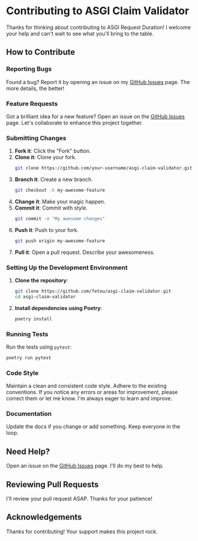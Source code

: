# Contributing to ASGI Claim Validator

Thanks for thinking about contributing to ASGI Request Duration! I welcome your help and can't wait to see what you'll bring to the table.

## How to Contribute

### Reporting Bugs

Found a bug? Report it by opening an issue on my [GitHub Issues](https://github.com/feteu/asgi-claim-validator/issues) page. The more details, the better!

### Feature Requests

Got a brilliant idea for a new feature? Open an issue on the [GitHub Issues](https://github.com/feteu/asgi-claim-validator/issues) page. Let's collaborate to enhance this project together.

### Submitting Changes

1. **Fork it**: Click the "Fork" button.
2. **Clone it**: Clone your fork.
    ```sh
    git clone https://github.com/your-username/asgi-claim-validator.git
    ```
3. **Branch it**: Create a new branch.
    ```sh
    git checkout -b my-awesome-feature
    ```
4. **Change it**: Make your magic happen.
5. **Commit it**: Commit with style.
    ```sh
    git commit -m "My awesome changes"
    ```
6. **Push it**: Push to your fork.
    ```sh
    git push origin my-awesome-feature
    ```
7. **Pull it**: Open a pull request. Describe your awesomeness.

### Setting Up the Development Environment

1. **Clone the repository**:
    ```sh
    git clone https://github.com/feteu/asgi-claim-validator.git
    cd asgi-claim-validator
    ```
2. **Install dependencies using Poetry**:
    ```sh
    poetry install
    ```

### Running Tests

Run the tests using `pytest`:
```sh
poetry run pytest
```

### Code Style

Maintain a clean and consistent code style. Adhere to the existing conventions. If you notice any errors or areas for improvement, please correct them or let me know. I'm always eager to learn and improve.

### Documentation

Update the docs if you change or add something. Keep everyone in the loop.

## Need Help?

Open an issue on the [GitHub Issues](https://github.com/feteu/asgi-claim-validator/issues) page. I'll do my best to help.

## Reviewing Pull Requests

I'll review your pull request ASAP. Thanks for your patience!

## Acknowledgements

Thanks for contributing! Your support makes this project rock.